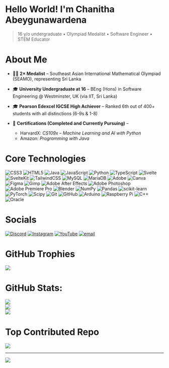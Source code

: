 <h1>Hello World! I'm Chanitha Abeygunawardena</h1>

> 16 y/o undergraduate • Olympiad Medalist • Software Engineer • STEM Educator

# About Me
- 🥉🏅 **2× Medalist** – Southeast Asian International Mathematical Olympiad (SEAMO), representing Sri Lanka

- 🎓 **University Undergraduate at 16** – BEng (Hons) in Software Engineering @ Westminster, UK (via IIT, Sri Lanka)

- 🎓 **Pearson Edexcel IGCSE High Achiever** – Ranked 6th out of 400+ students with all distinctions (6-9s & 1-8) 

- 📜 **Certifications (Completed and Currently Pursuing)** –  
  - HarvardX: *CS109x – Machine Learning and AI with Python*  
  - Amazon: *Programming with Java*



# Core Technologies
![CSS3](https://img.shields.io/badge/css3-%231572B6.svg?style=for-the-badge&logo=css3&logoColor=white) ![HTML5](https://img.shields.io/badge/html5-%23E34F26.svg?style=for-the-badge&logo=html5&logoColor=white) ![Java](https://img.shields.io/badge/java-%23ED8B00.svg?style=for-the-badge&logo=openjdk&logoColor=white) ![JavaScript](https://img.shields.io/badge/javascript-%23323330.svg?style=for-the-badge&logo=javascript&logoColor=%23F7DF1E) ![Python](https://img.shields.io/badge/python-3670A0?style=for-the-badge&logo=python&logoColor=ffdd54) ![TypeScript](https://img.shields.io/badge/typescript-%23007ACC.svg?style=for-the-badge&logo=typescript&logoColor=white) ![Svelte](https://img.shields.io/badge/svelte-%23f1413d.svg?style=for-the-badge&logo=svelte&logoColor=white) ![SvelteKit](https://img.shields.io/badge/sveltekit-%23ff3e00.svg?style=for-the-badge&logo=svelte&logoColor=white) ![TailwindCSS](https://img.shields.io/badge/tailwindcss-%2338B2AC.svg?style=for-the-badge&logo=tailwind-css&logoColor=white) ![MySQL](https://img.shields.io/badge/mysql-4479A1.svg?style=for-the-badge&logo=mysql&logoColor=white) ![MariaDB](https://img.shields.io/badge/MariaDB-003545?style=for-the-badge&logo=mariadb&logoColor=white) ![Adobe](https://img.shields.io/badge/adobe-%23FF0000.svg?style=for-the-badge&logo=adobe&logoColor=white) ![Canva](https://img.shields.io/badge/Canva-%2300C4CC.svg?style=for-the-badge&logo=Canva&logoColor=white) ![Figma](https://img.shields.io/badge/figma-%23F24E1E.svg?style=for-the-badge&logo=figma&logoColor=white) ![Gimp](https://img.shields.io/badge/Gimp-657D8B?style=for-the-badge&logo=gimp&logoColor=FFFFFF) ![Adobe After Effects](https://img.shields.io/badge/Adobe%20After%20Effects-9999FF.svg?style=for-the-badge&logo=Adobe%20After%20Effects&logoColor=white) ![Adobe Photoshop](https://img.shields.io/badge/adobe%20photoshop-%2331A8FF.svg?style=for-the-badge&logo=adobe%20photoshop&logoColor=white) ![Adobe Premiere Pro](https://img.shields.io/badge/Adobe%20Premiere%20Pro-9999FF.svg?style=for-the-badge&logo=Adobe%20Premiere%20Pro&logoColor=white) ![Blender](https://img.shields.io/badge/blender-%23F5792A.svg?style=for-the-badge&logo=blender&logoColor=white) ![NumPy](https://img.shields.io/badge/numpy-%23013243.svg?style=for-the-badge&logo=numpy&logoColor=white) ![Pandas](https://img.shields.io/badge/pandas-%23150458.svg?style=for-the-badge&logo=pandas&logoColor=white) ![scikit-learn](https://img.shields.io/badge/scikit--learn-%23F7931E.svg?style=for-the-badge&logo=scikit-learn&logoColor=white) ![PyTorch](https://img.shields.io/badge/PyTorch-%23EE4C2C.svg?style=for-the-badge&logo=PyTorch&logoColor=white) ![Scipy](https://img.shields.io/badge/SciPy-%230C55A5.svg?style=for-the-badge&logo=scipy&logoColor=%white) ![Git](https://img.shields.io/badge/git-%23F05033.svg?style=for-the-badge&logo=git&logoColor=white) ![GitHub](https://img.shields.io/badge/github-%23121011.svg?style=for-the-badge&logo=github&logoColor=white) ![Arduino](https://img.shields.io/badge/-Arduino-00979D?style=for-the-badge&logo=Arduino&logoColor=white) ![Raspberry Pi](https://img.shields.io/badge/-Raspberry_Pi-C51A4A?style=for-the-badge&logo=Raspberry-Pi) ![C++](https://img.shields.io/badge/c++-%2300599C.svg?style=for-the-badge&logo=c%2B%2B&logoColor=white) ![Oracle](https://img.shields.io/badge/Oracle-F80000?style=for-the-badge&logo=oracle&logoColor=white) 

# Socials
[![Discord](https://img.shields.io/badge/Discord-%237289DA.svg?logo=discord&logoColor=white)](https://discord.gg/751367218771787786) [![Instagram](https://img.shields.io/badge/Instagram-%23E4405F.svg?logo=Instagram&logoColor=white)](https://instagram.com/chanitha.abey) [![YouTube](https://img.shields.io/badge/YouTube-%23FF0000.svg?logo=YouTube&logoColor=white)](https://youtube.com/@UCP6oQeSEatz_LZKUuG4iKJg) [![email](https://img.shields.io/badge/Email-D14836?logo=gmail&logoColor=white)](mailto:chanitha.abey22@gmail.com) 

# GitHub Trophies
![](https://github-profile-trophy.vercel.app/?username=ChanithaAbey&theme=radical&no-frame=true&no-bg=false&margin-w=4)

# GitHub Stats:
![](https://github-readme-stats.vercel.app/api?username=ChanithaAbey&theme=dark&hide_border=true&include_all_commits=true&count_private=true)<br/>
![](https://nirzak-streak-stats.vercel.app/?user=ChanithaAbey&theme=dark&hide_border=true)<br/>
![](https://github-readme-stats.vercel.app/api/top-langs/?username=ChanithaAbey&theme=dark&hide_border=true&include_all_commits=true&count_private=true&layout=compact)

# Top Contributed Repo
![](https://github-contributor-stats.vercel.app/api?username=ChanithaAbey&limit=5&theme=dark&combine_all_yearly_contributions=true)

---
[![](https://visitcount.itsvg.in/api?id=ChanithaAbey&icon=2&color=1)](https://visitcount.itsvg.in)
